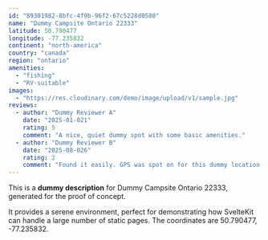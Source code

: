 ```yaml
---
id: "89301982-8bfc-4f9b-96f2-67c5228d0580"
name: "Dummy Campsite Ontario 22333"
latitude: 50.790477
longitude: -77.235832
continent: "north-america"
country: "canada"
region: "ontario"
amenities:
  - "fishing"
  - "RV-suitable"
images:
  - "https://res.cloudinary.com/demo/image/upload/v1/sample.jpg"
reviews:
  - author: "Dummy Reviewer A"
    date: "2025-01-021"
    rating: 5
    comment: "A nice, quiet dummy spot with some basic amenities."
  - author: "Dummy Reviewer B"
    date: "2025-08-026"
    rating: 2
    comment: "Found it easily. GPS was spot on for this dummy location."
---
```


This is a **dummy description** for Dummy Campsite Ontario 22333, generated for the proof of concept.

It provides a serene environment, perfect for demonstrating how SvelteKit can handle a large number of static pages. The coordinates are 50.790477, -77.235832.

